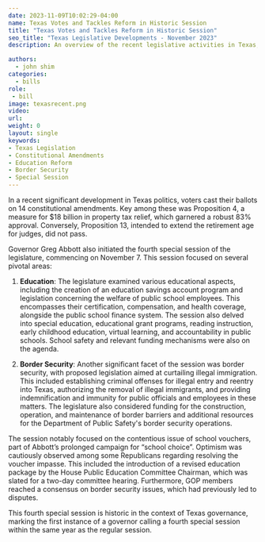 ```yaml
---
date: 2023-11-09T10:02:29-04:00
name: Texas Votes and Tackles Reform in Historic Session 
title: "Texas Votes and Tackles Reform in Historic Session"
seo_title: "Texas Legislative Developments - November 2023"
description: An overview of the recent legislative activities in Texas, including constitutional amendments, the fourth special session, and focuses on education and border security.

authors:
  - john shim
categories:
  - bills
role:
 - bill
image: texasrecent.png
video:
url: 
weight: 0
layout: single
keywords:
- Texas Legislation
- Constitutional Amendments
- Education Reform
- Border Security
- Special Session
---
```



In a recent significant development in Texas politics, voters cast their ballots on 14 constitutional amendments. Key among these was Proposition 4, a measure for $18 billion in property tax relief, which garnered a robust 83% approval. Conversely, Proposition 13, intended to extend the retirement age for judges, did not pass. 

Governor Greg Abbott also initiated the fourth special session of the legislature, commencing on November 7. This session focused on several pivotal areas: 

1. **Education**: The legislature examined various educational aspects, including the creation of an education savings account program and legislation concerning the welfare of public school employees. This encompasses their certification, compensation, and health coverage, alongside the public school finance system. The session also delved into special education, educational grant programs, reading instruction, early childhood education, virtual learning, and accountability in public schools. School safety and relevant funding mechanisms were also on the agenda.

2. **Border Security**: Another significant facet of the session was border security, with proposed legislation aimed at curtailing illegal immigration. This included establishing criminal offenses for illegal entry and reentry into Texas, authorizing the removal of illegal immigrants, and providing indemnification and immunity for public officials and employees in these matters. The legislature also considered funding for the construction, operation, and maintenance of border barriers and additional resources for the Department of Public Safety's border security operations.

The session notably focused on the contentious issue of school vouchers, part of Abbott’s prolonged campaign for “school choice”. Optimism was cautiously observed among some Republicans regarding resolving the voucher impasse. This included the introduction of a revised education package by the House Public Education Committee Chairman, which was slated for a two-day committee hearing. Furthermore, GOP members reached a consensus on border security issues, which had previously led to disputes.

This fourth special session is historic in the context of Texas governance, marking the first instance of a governor calling a fourth special session within the same year as the regular session.